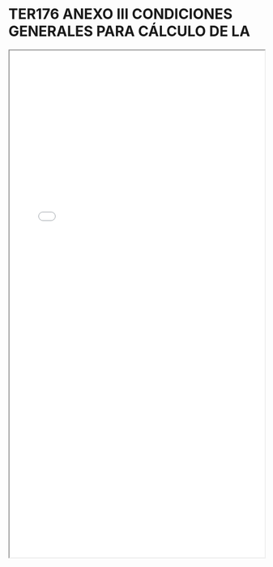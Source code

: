 
# TER176 ANEXO III CONDICIONES GENERALES PARA CÁLCULO DE LA

<iframe src="../TER176 ANEXO III CONDICIONES GENERALES PARA CÁLCULO DE LA.pdf" width="100%" height="1000px"></iframe>

